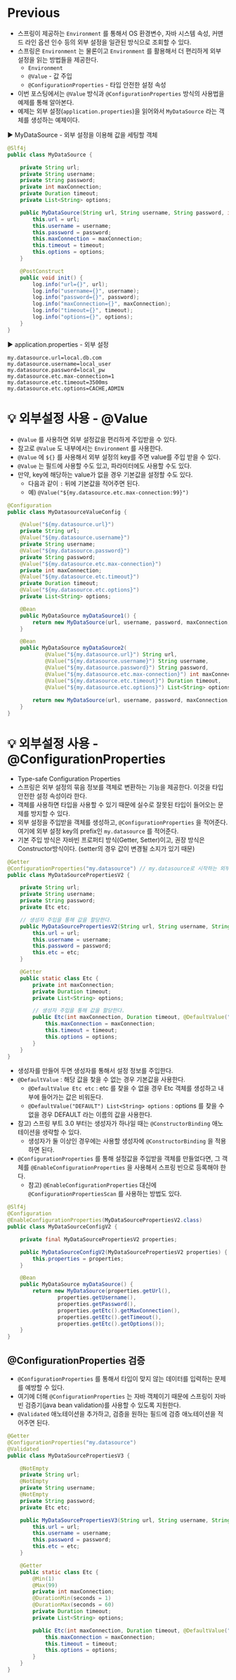 # Previous
- 스프링이 제공하는 `Environment` 를 통해서 OS 환경변수, 자바 시스템 속성, 커맨드 라인 옵션 인수 등의 외부 설정을 일관된 방식으로 조회할 수 있다.
- 스프링은 `Environment` 는 물론이고 `Environment` 를 활용해서 더 편리하게 외부 설정을 읽는 방법들을 제공한다.
  - `Environment`
  - `@Value` - 값 주입
  - `@ConfigurationProperties` - 타입 안전한 설정 속성
- 이번 포스팅에서는 `@Value` 방식과 `@ConfigurationProperties` 방식의 사용법을 예제를 통해 알아본다.
- 예제는 외부 설정(`application.properties`)을 읽어와서 `MyDataSource` 라는 객체를 생성하는 예제이다.

▶️ MyDataSource - 외부 설정을 이용해 값을 세팅할 객체
```java
@Slf4j
public class MyDataSource {

    private String url;
    private String username;
    private String password;
    private int maxConnection;
    private Duration timeout;
    private List<String> options;

    public MyDataSource(String url, String username, String password, int maxConnection, Duration timeout, List<String> options) {
        this.url = url;
        this.username = username;
        this.password = password;
        this.maxConnection = maxConnection;
        this.timeout = timeout;
        this.options = options;
    }

    @PostConstruct
    public void init() {
        log.info("url={}", url);
        log.info("username={}", username);
        log.info("password={}", password);
        log.info("maxConnection={}", maxConnection);
        log.info("timeout={}", timeout);
        log.info("options={}", options);
    }
}
```
▶️ application.properties - 외부 설정
```properties
my.datasource.url=local.db.com
my.datasource.username=local_user
my.datasource.password=local_pw
my.datasource.etc.max-connection=1
my.datasource.etc.timeout=3500ms
my.datasource.etc.options=CACHE,ADMIN
```

# 💡 외부설정 사용 - @Value
- `@Value` 를 사용하면 외부 설정값을 편리하게 주입받을 수 있다.
- 참고로 `@Value` 도 내부에서는 `Environment` 를 사용한다.
- `@Value` 에 `${}` 를 사용해서 외부 설정의 key를 주면 value를 주입 받을 수 있다.
- `@Value` 는 필드에 사용할 수도 있고, 파라미터에도 사용할 수도 있다.
- 만약, key에 해당하는 value가 없을 경우 기본값을 설정할 수도 있다.
  - 다음과 같이 `:` 뒤에 기본값을 적어주면 된다.
  - 예) `@Value("${my.datasource.etc.max-connection:99}")`

```java
@Configuration
public class MyDatasourceValueConfig {

    @Value("${my.datasource.url}")
    private String url;
    @Value("${my.datasource.username}")
    private String username;
    @Value("${my.datasource.password}")
    private String password;
    @Value("${my.datasource.etc.max-connection}")
    private int maxConnection;
    @Value("${my.datasource.etc.timeout}")
    private Duration timeout;
    @Value("${my.datasource.etc.options}")
    private List<String> options;

    @Bean
    public MyDataSource myDataSource1() {
        return new MyDataSource(url, username, password, maxConnection, timeout, options);
    }

    @Bean
    public MyDataSource myDataSource2(
            @Value("${my.datasource.url}") String url,
            @Value("${my.datasource.username}") String username,
            @Value("${my.datasource.password}") String password,
            @Value("${my.datasource.etc.max-connection}") int maxConnection,
            @Value("${my.datasource.etc.timeout}") Duration timeout,
            @Value("${my.datasource.etc.options}") List<String> options) {
        
        return new MyDataSource(url, username, password, maxConnection, timeout, options);
    }
}
```

# 💡 외부설정 사용 - @ConfigurationProperties
- Type-safe Configuration Properties
- 스프링은 외부 설정의 묶음 정보를 객체로 변환하는 기능을 제공한다. 이것을 타입 안전한 설정 속성이라 한다.
- 객체를 사용하면 타입을 사용할 수 있기 때문에 실수로 잘못된 타입이 들어오는 문제를 방지할 수 있다.
- 외부 설정을 주입받을 객체를 생성하고, `@ConfigurationProperties` 을 적어준다. 여기에 외부 설정 key의 prefix인 `my.datasource` 를 적어준다.
- 기본 주입 방식은 자바빈 프로퍼티 방식(Getter, Setter)이고, 권장 방식은 Constructor방식이다. (setter의 경우 값이 변경될 소지가 있기 때문)

```java
@Getter
@ConfigurationProperties("my.datasource") // my.datasource로 시작하는 외부 설정값을 읽어온다.
public class MyDataSourcePropertiesV2 {

    private String url;
    private String username;
    private String password;
    private Etc etc;

    // 생성자 주입을 통해 값을 할당한다.
    public MyDataSourcePropertiesV2(String url, String username, String password, @DefaultValue Etc etc) {
        this.url = url;
        this.username = username;
        this.password = password;
        this.etc = etc;
    }

    @Getter
    public static class Etc {
        private int maxConnection;
        private Duration timeout;
        private List<String> options;

        // 생성자 주입을 통해 값을 할당한다.
        public Etc(int maxConnection, Duration timeout, @DefaultValue("DEFAULT") List<String> options) {
            this.maxConnection = maxConnection;
            this.timeout = timeout;
            this.options = options;
        }
    }
}
```
- 생성자를 만들어 두면 생성자를 통해서 설정 정보를 주입한다.
- `@DefaultValue` : 해당 값을 찾을 수 없는 경우 기본값을 사용한다.
  - `@DefaultValue Etc etc` : etc 를 찾을 수 없을 경우 Etc 객체를 생성하고 내부에 들어가는 값은 비워둔다.
  - `@DefaultValue("DEFAULT") List<String> options` : options 를 찾을 수 없을 경우 DEFAULT 라는 이름의 값을 사용한다.
- 참고) 스프링 부트 3.0 부터는 생성자가 하나일 때는 `@ConstructorBinding` 애노테이션을 생략할 수 있다.
  - 생성자가 둘 이상인 경우에는 사용할 생성자에 `@ConstructorBinding` 을 적용하면 된다.
- `@ConfigurationProperties` 를 통해 설정값을 주입받을 객체를 만들었다면, 그 객체를 `@EnableConfigurationProperties` 을 사용해서 스프링 빈으로 등록해야 한다.
  - 참고) `@EnableConfigurationProperties` 대신에 `@ConfigurationPropertiesScan` 를 사용하는 방법도 있다.

```java
@Slf4j
@Configuration
@EnableConfigurationProperties(MyDataSourcePropertiesV2.class)
public class MyDataSourceConfigV2 {

    private final MyDataSourcePropertiesV2 properties;

    public MyDataSourceConfigV2(MyDataSourcePropertiesV2 properties) {
        this.properties = properties;
    }

    @Bean
    public MyDataSource myDataSource() {
        return new MyDataSource(properties.getUrl(),
                properties.getUsername(),
                properties.getPassword(),
                properties.getEtc().getMaxConnection(),
                properties.getEtc().getTimeout(),
                properties.getEtc().getOptions());
    }
}
```

## @ConfigurationProperties 검증
- `@ConfigurationProperties` 를 통해서 타입이 맞지 않는 데이터를 입력하는 문제를 예방할 수 있다.
- 여기에 더해 `@ConfigurationProperties` 는 자바 객체이기 때문에 스프링이 자바 빈 검증기(java bean validation)를 사용할 수 있도록 지원한다.
- `@Validated` 애노테이션을 추가하고, 검증을 원하는 필드에 검증 애노테이션을 적어주면 된다.

```java
@Getter
@ConfigurationProperties("my.datasource")
@Validated
public class MyDataSourcePropertiesV3 {

    @NotEmpty
    private String url;
    @NotEmpty
    private String username;
    @NotEmpty
    private String password;
    private Etc etc;

    public MyDataSourcePropertiesV3(String url, String username, String password, Etc etc) {
        this.url = url;
        this.username = username;
        this.password = password;
        this.etc = etc;
    }

    @Getter
    public static class Etc {
        @Min(1)
        @Max(99)
        private int maxConnection;
        @DurationMin(seconds = 1)
        @DurationMax(seconds = 60)
        private Duration timeout;
        private List<String> options;

        public Etc(int maxConnection, Duration timeout, @DefaultValue("DEFAULT") List<String> options) {
            this.maxConnection = maxConnection;
            this.timeout = timeout;
            this.options = options;
        }
    }
}
```
